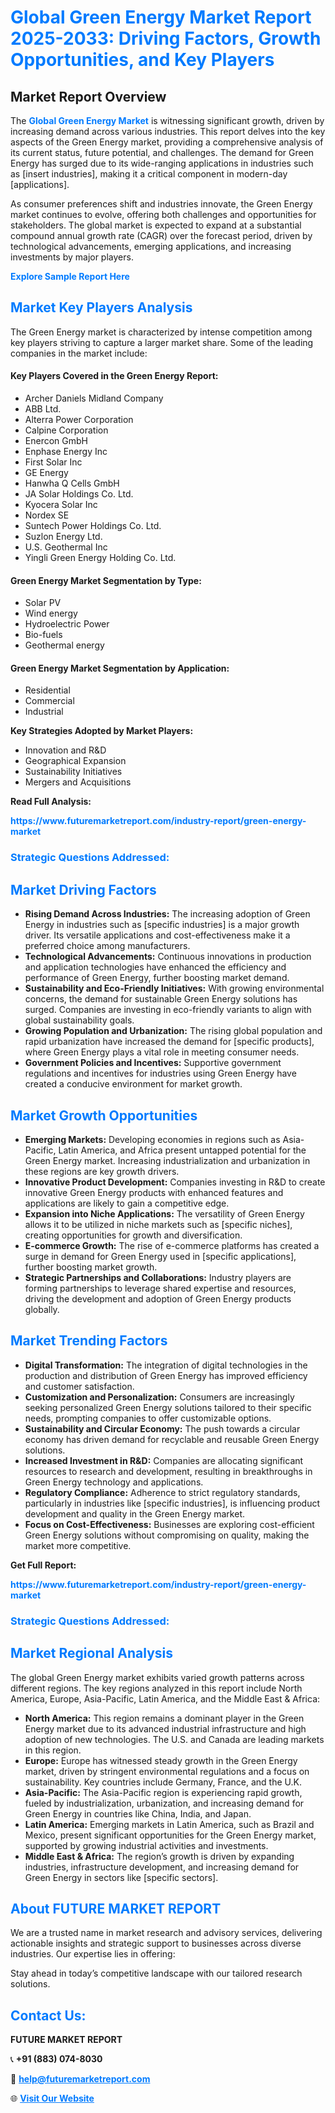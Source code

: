 <h1 style="color: #007BFF;">Global Green Energy Market Report 2025-2033: Driving Factors, Growth Opportunities, and Key Players</h1>

<section id="overview">
<h2>Market Report Overview</h2>
<p>The <a href="https://www.futuremarketreport.com/industry-report/green-energy-market" style="color: #007BFF; text-decoration: none;"><strong>Global Green Energy Market</strong></a> is witnessing significant growth, driven by increasing demand across various industries. This report delves into the key aspects of the Green Energy market, providing a comprehensive analysis of its current status, future potential, and challenges. The demand for Green Energy has surged due to its wide-ranging applications in industries such as [insert industries], making it a critical component in modern-day [applications].</p>
<p>As consumer preferences shift and industries innovate, the Green Energy market continues to evolve, offering both challenges and opportunities for stakeholders. The global market is expected to expand at a substantial compound annual growth rate (CAGR) over the forecast period, driven by technological advancements, emerging applications, and increasing investments by major players.</p>
</section>

<section id="overview">
<p><a href="https://www.futuremarketreport.com/request-sample/reportId=44230" style="color: #007BFF; text-decoration: none;"><strong>Explore Sample Report Here</strong></a></p>
</section>

<section id="key-players">
<h2 style="color: #007BFF;">Market Key Players Analysis</h2>
<p>The Green Energy market is characterized by intense competition among key players striving to capture a larger market share. Some of the leading companies in the market include:</p>
<h4>Key Players Covered in the Green Energy Report:</h4>
<ul><li>Archer Daniels Midland Company</li><li>ABB Ltd.</li><li>Alterra Power Corporation</li><li>Calpine Corporation</li><li>Enercon GmbH</li><li>Enphase Energy Inc</li><li>First Solar Inc</li><li>GE Energy</li><li>Hanwha Q Cells GmbH</li><li>JA Solar Holdings Co. Ltd.</li><li>Kyocera Solar Inc</li><li>Nordex SE</li><li>Suntech Power Holdings Co. Ltd.</li><li>Suzlon Energy Ltd.</li><li>U.S. Geothermal Inc</li><li>Yingli Green Energy Holding Co. Ltd.</li></ul>
<h4>Green Energy Market Segmentation by Type:</h4>
<ul><li>Solar PV</li><li>Wind energy</li><li>Hydroelectric Power</li><li>Bio-fuels</li><li>Geothermal energy</li></ul>

<h4>Green Energy Market Segmentation by Application:</h4>
<ul><li>Residential</li><li>Commercial</li><li>Industrial</li></ul>
<p><strong>Key Strategies Adopted by Market Players:</strong></p>
<ul>
<li>Innovation and R&D</li>
<li>Geographical Expansion</li>
<li>Sustainability Initiatives</li>
<li>Mergers and Acquisitions</li>
</ul>
</section>

<section>
<p><strong>Read Full Analysis: </strong></p><a href="https://www.futuremarketreport.com/industry-report/green-energy-market" style="color: #007BFF; text-decoration: none;"><strong>https://www.futuremarketreport.com/industry-report/green-energy-market</strong></a>
<h3 style="color: #007BFF;">Strategic Questions Addressed:</h3>
</section>

<section id="driving-factors">
<h2 style="color: #007BFF;">Market Driving Factors</h2>
<ul>
<li><strong>Rising Demand Across Industries:</strong> The increasing adoption of Green Energy in industries such as [specific industries] is a major growth driver. Its versatile applications and cost-effectiveness make it a preferred choice among manufacturers.</li>
<li><strong>Technological Advancements:</strong> Continuous innovations in production and application technologies have enhanced the efficiency and performance of Green Energy, further boosting market demand.</li>
<li><strong>Sustainability and Eco-Friendly Initiatives:</strong> With growing environmental concerns, the demand for sustainable Green Energy solutions has surged. Companies are investing in eco-friendly variants to align with global sustainability goals.</li>
<li><strong>Growing Population and Urbanization:</strong> The rising global population and rapid urbanization have increased the demand for [specific products], where Green Energy plays a vital role in meeting consumer needs.</li>
<li><strong>Government Policies and Incentives:</strong> Supportive government regulations and incentives for industries using Green Energy have created a conducive environment for market growth.</li>
</ul>
</section>

<section id="growth-opportunities">
<h2 style="color: #007BFF;">Market Growth Opportunities</h2>
<ul>
<li><strong>Emerging Markets:</strong> Developing economies in regions such as Asia-Pacific, Latin America, and Africa present untapped potential for the Green Energy market. Increasing industrialization and urbanization in these regions are key growth drivers.</li>
<li><strong>Innovative Product Development:</strong> Companies investing in R&D to create innovative Green Energy products with enhanced features and applications are likely to gain a competitive edge.</li>
<li><strong>Expansion into Niche Applications:</strong> The versatility of Green Energy allows it to be utilized in niche markets such as [specific niches], creating opportunities for growth and diversification.</li>
<li><strong>E-commerce Growth:</strong> The rise of e-commerce platforms has created a surge in demand for Green Energy used in [specific applications], further boosting market growth.</li>
<li><strong>Strategic Partnerships and Collaborations:</strong> Industry players are forming partnerships to leverage shared expertise and resources, driving the development and adoption of Green Energy products globally.</li>
</ul>
</section>

<section id="trending-factors">
<h2 style="color: #007BFF;">Market Trending Factors</h2>
<ul>
<li><strong>Digital Transformation:</strong> The integration of digital technologies in the production and distribution of Green Energy has improved efficiency and customer satisfaction.</li>
<li><strong>Customization and Personalization:</strong> Consumers are increasingly seeking personalized Green Energy solutions tailored to their specific needs, prompting companies to offer customizable options.</li>
<li><strong>Sustainability and Circular Economy:</strong> The push towards a circular economy has driven demand for recyclable and reusable Green Energy solutions.</li>
<li><strong>Increased Investment in R&D:</strong> Companies are allocating significant resources to research and development, resulting in breakthroughs in Green Energy technology and applications.</li>
<li><strong>Regulatory Compliance:</strong> Adherence to strict regulatory standards, particularly in industries like [specific industries], is influencing product development and quality in the Green Energy market.</li>
<li><strong>Focus on Cost-Effectiveness:</strong> Businesses are exploring cost-efficient Green Energy solutions without compromising on quality, making the market more competitive.</li>
</ul>
</section>

<section>
<p><strong>Get Full Report: </strong></p><a href="https://www.futuremarketreport.com/industry-report/green-energy-market" style="color: #007BFF; text-decoration: none;"><strong>https://www.futuremarketreport.com/industry-report/green-energy-market</strong></a>
<h3 style="color: #007BFF;">Strategic Questions Addressed:</h3>
</section>


<section id="regional-analysis">
<h2 style="color: #007BFF;">Market Regional Analysis</h2>
<p>The global Green Energy market exhibits varied growth patterns across different regions. The key regions analyzed in this report include North America, Europe, Asia-Pacific, Latin America, and the Middle East & Africa:</p>
<ul>
<li><strong>North America:</strong> This region remains a dominant player in the Green Energy market due to its advanced industrial infrastructure and high adoption of new technologies. The U.S. and Canada are leading markets in this region.</li>
<li><strong>Europe:</strong> Europe has witnessed steady growth in the Green Energy market, driven by stringent environmental regulations and a focus on sustainability. Key countries include Germany, France, and the U.K.</li>
<li><strong>Asia-Pacific:</strong> The Asia-Pacific region is experiencing rapid growth, fueled by industrialization, urbanization, and increasing demand for Green Energy in countries like China, India, and Japan.</li>
<li><strong>Latin America:</strong> Emerging markets in Latin America, such as Brazil and Mexico, present significant opportunities for the Green Energy market, supported by growing industrial activities and investments.</li>
<li><strong>Middle East & Africa:</strong> The region’s growth is driven by expanding industries, infrastructure development, and increasing demand for Green Energy in sectors like [specific sectors].</li>
</ul>
</section>

<footer>
<h2 style="color: #007BFF;">About FUTURE MARKET REPORT</h2>
<p>We are a trusted name in market research and advisory services, delivering actionable insights and strategic support to businesses across diverse industries. Our expertise lies in offering:</p>

<p>Stay ahead in today’s competitive landscape with our tailored research solutions.</p>

<h2 style="color: #007BFF;">Contact Us:</h2>
<p><strong>FUTURE MARKET REPORT</strong></p>
<p>📞 <strong>+91 (883) 074-8030</strong></p>
<p>📧 <strong><a href="mailto:help@futuremarketreport.com" style="color: #007BFF;">help@futuremarketreport.com</a></strong></p>
<p>🌐 <strong><a href="https://www.futuremarketreport.com/" style="color: #007BFF;">Visit Our Website</a></strong></p>
</footer>